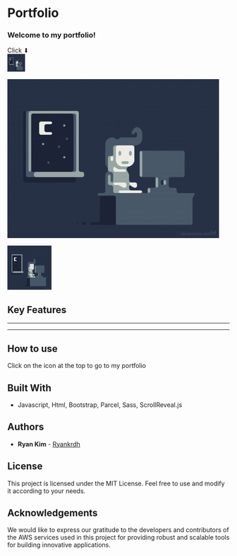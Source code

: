 # Portfolio

### Welcome to my portfolio!

Click ⬇</br>
<img src="src/assets/programmer1.gif" width="40" height="40" />

[![ryankrdh.surge.sh](src/assets/programmer1.gif)](ryankrdh.surge.sh)

<a href="ryankrdh.surge.sh"><img src="src/assets/programmer1.gif" width="100" height="100"></a>

## Key Features

---

---

## How to use

Click on the icon at the top to go to my portfolio

## Built With

- Javascript, Html, Bootstrap, Parcel, Sass, ScrollReveal.js

## Authors

- **Ryan Kim** - [Ryankrdh](https://github.com/ryankrdh)

## License

This project is licensed under the MIT License. Feel free to use and modify it according to your needs.

## Acknowledgements

We would like to express our gratitude to the developers and contributors of the AWS services used in this project for providing robust and scalable tools for building innovative applications.
